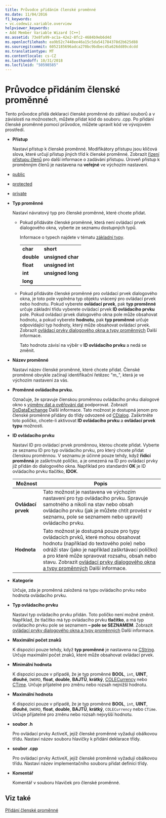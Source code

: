 ```yaml
---
title: Průvodce přidáním členské proměnné
ms.date: 11/04/2016
f1_keywords:
- vc.codewiz.variable.overview
helpviewer_keywords:
- Add Member Variable Wizard [C++]
ms.assetid: 73e8fa99-ac1a-42e2-8fc2-4684b9eb6d4d
ms.openlocfilehash: ea9b52c7448ee46a15c5da541784378d2b625d88
ms.sourcegitcommit: 6052185696adca270bc9bdbec45a626dd89cdcdd
ms.translationtype: MT
ms.contentlocale: cs-CZ
ms.lasthandoff: 10/31/2018
ms.locfileid: "50598585"
---
```

# <a name="add-member-variable-wizard"></a>Průvodce přidáním členské proměnné

Tento průvodce přidá deklaraci členské proměnné do záhlaví souborů a v závislosti na možnostech, můžete přidat kód do souboru .cpp. Po přidání členské proměnné pomocí průvodce, můžete upravit kód ve vývojovém prostředí.

- **Přístup**

   Nastaví přístup k členské proměnné. Modifikátory přístupu jsou klíčová slova, které určují přístup jiných tříd k členské proměnné. Zobrazit [řízení přístupu členů](../cpp/member-access-control-cpp.md) pro další informace o zadávání přístupu. Úroveň přístup k proměnným členů je nastavena na **veřejné** ve výchozím nastavení.

- [public](../cpp/public-cpp.md)

- [protected](../cpp/protected-cpp.md)

- [private](../cpp/private-cpp.md)

- **Typ proměnné**

   Nastaví návratový typ pro členské proměnné, které chcete přidat.

   - Pokud přidáváte členské proměnné, která není ovládací prvek dialogového okna, vyberte ze seznamu dostupných typů.

      Informace o typech najdete v tématu [základní typy](../cpp/fundamental-types-cpp.md).

      |||
      |-|-|
      |**char**|**short**|
      |**double**|**unsigned char**|
      |**float**|**unsigned int**|
      |**int**|**unsigned long**|
      |**long**||

   - Pokud přidáváte členské proměnné pro ovládací prvek dialogového okna, je toto pole vyplněna typ objektu vrácený pro ovládací prvek nebo hodnotu. Pokud vyberete **ovládací prvek**, pak **typ proměnné** určuje základní třídu vyberete ovládací prvek **ID ovládacího prvku** pole. Pokud ovládací prvek dialogového okna pole může obsahovat hodnotu, a pokud vyberete **hodnotu**, pak **typ proměnné** určuje odpovídající typ hodnoty, který může obsahovat ovládací prvek. Zobrazit [ovládací prvky dialogového okna a typy proměnných](../ide/dialog-box-controls-and-variable-types.md) Další informace.

      Tato hodnota závisí na výběr v **ID ovládacího prvku** a nedá se změnit.

- **Název proměnné**

   Nastaví název členské proměnné, které chcete přidat. Členské proměnné obvykle začínají identifikační řetězec "m_", která je ve výchozím nastavení za vás.

- **Proměnné ovládacího prvku.**

   Označuje, že spravuje členskou proměnnou ovládacího prvku dialogové okno s [výměny dat a ověřování dat](../mfc/dialog-data-exchange-and-validation.md) podporovat. Zobrazit [DoDataExchange](../mfc/reference/cwnd-class.md#dodataexchange) Další informace. Tato možnost je dostupná jenom pro členské proměnné přidány do třídy odvozené od [CDialog](../mfc/reference/cdialog-class.md). Zaškrtněte toto políčko, chcete-li aktivovat **ID ovládacího prvku** a **ovládací prvek typu** možnosti.

- **ID ovládacího prvku**

   Nastaví ID pro ovládací prvek proměnnou, kterou chcete přidat. Vyberte ze seznamu ID pro typ ovládacího prvku, pro který chcete přidat členskou proměnnou. V seznamu je účinné pouze tehdy, když **řídicí proměnná** je zaškrtnuté políčko, a je omezená na ID pro ovládací prvky již přidán do dialogového okna. Například pro standardní **OK** je ID ovládacího prvku tlačítko, **IDOK**.

   |Možnost|Popis|
   |------------|-----------------|
   |**Ovládací prvek**|Tato možnost je nastavena ve výchozím nastavení pro typ ovládacího prvku. Spravuje samotného a nikoli na stav nebo obsah ovládacího prvku (jak je můžete chtít provést v seznamu, pole se seznamem nebo upravit) ovládacího prvku.|
   |**Hodnota**|Tato možnost je dostupná pouze pro typy ovládacích prvků, které mohou obsahovat hodnotu (například do textového pole) nebo odráží stav (jako je například zaškrtávací políčko) a pro které může spravovat rozsahu, obsah nebo stavu. Zobrazit [ovládací prvky dialogového okna a typy proměnných](../ide/dialog-box-controls-and-variable-types.md) Další informace.|

- **Kategorie**

   Určuje, zda je proměnná založená na typu ovládacího prvku nebo hodnota ovládacího prvku.

- **Typ ovládacího prvku**

   Nastaví typ ovládacího prvku přidán. Toto políčko není možné změnit. Například, že tlačítko má typ ovládacího prvku **tlačítko**, a má typ ovládacího prvku pole se seznamem **– pole se SEZNAMEM**. Zobrazit [ovládací prvky dialogového okna a typy proměnných](../ide/dialog-box-controls-and-variable-types.md) Další informace.

- **Maximální počet znaků**

   K dispozici pouze tehdy, když **typ proměnné** je nastavena na [CString](../atl-mfc-shared/reference/cstringt-class.md). Určuje maximální počet znaků, které může obsahovat ovládací prvek.

- **Minimální hodnota**

   K dispozici pouze v případě, že je typ proměnné **BOOL**, `int`, **UINT**, **dlouhé**, `DWORD`, **float**, **double**, **BAJTŮ**, **krátký**, [COLECurrency](../mfc/reference/colecurrency-class.md) nebo [CTime](../atl-mfc-shared/reference/ctime-class.md). Určuje přijatelné pro změnu nebo rozsah nejnižší hodnotu.

- **Maximální hodnota**

   K dispozici pouze v případě, že je typ proměnné **BOOL**, `int`, **UINT**, **dlouhé**, `DWORD`, **float**, **double**, **BAJTŮ**, **krátký**, `COLECurrency` nebo `CTime`. Určuje přijatelné pro změnu nebo rozsah nejvyšší hodnotu.

- **soubor .h**

   Pro ovládací prvky ActiveX, jejíž členské proměnné vyžadují obálkovou třídu. Nastaví název souboru hlavičky k přidání deklarace třídy.

- **soubor .cpp**

   Pro ovládací prvky ActiveX, jejíž členské proměnné vyžadují obálkovou třídu. Nastaví název implementačního souboru přidat definici třídy.

- **Komentář**

   Komentář v souboru hlaviček pro členské proměnné.

## <a name="see-also"></a>Viz také

[Přidání členské proměnné](../ide/adding-a-member-variable-visual-cpp.md)